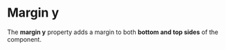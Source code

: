 # Margin y

The **margin y** property adds a margin to both **bottom and top sides** of the component.